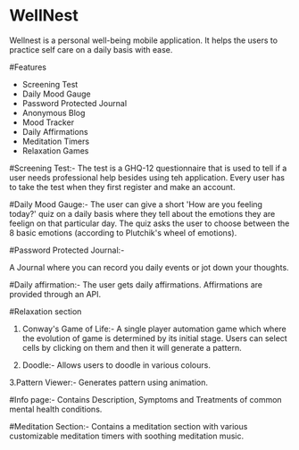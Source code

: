 # WellNest
Wellnest is a personal well-being mobile application. It helps the users to practice self care on a daily basis with ease.

#Features
- Screening Test
- Daily Mood Gauge
- Password Protected Journal
- Anonymous Blog
- Mood Tracker
- Daily Affirmations
- Meditation Timers
- Relaxation Games

#Screening Test:-
The test is a GHQ-12 questionnaire that is used to tell if a user needs professional help besides using teh application. Every user has to take the test when they first register and make an account.

#Daily Mood Gauge:-
The user can give a short 'How are you feeling today?' quiz on a daily basis where they tell about the emotions they are feelign on that particular day. The quiz asks the user to choose between the 8 basic emotions (according to Plutchik's wheel of emotions).


#Password Protected Journal:-

A Journal where you can record you daily events or jot down your thoughts.

#Daily affirmation:-
The user gets daily affirmations. Affirmations are provided through an API.

#Relaxation section

1. Conway's Game of Life:-
A single player automation game which where the evolution of game is determined by its initial stage. Users can select cells by clicking on them and then it will generate a pattern.

2. Doodle:-
Allows users to doodle in various colours.

3.Pattern Viewer:-
Generates pattern using animation.

#Info page:-
Contains Description, Symptoms and Treatments of common mental health conditions.

#Meditation Section:-
Contains a meditation section with various customizable meditation timers with soothing meditation music. 

